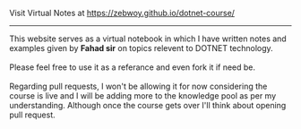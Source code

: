 Visit Virtual Notes at https://zebwoy.github.io/dotnet-course/
<hr>
This website serves as a virtual notebook in which I have written notes and examples given by <b>Fahad sir</b> on topics relevent to DOTNET technology.<br><br>
Please feel free to use it as a referance and even fork it if need be.<br><br>
Regarding pull requests, I won't be allowing it for now considering the course is live and I will be adding more to the knowledge pool as per my understanding.
Although once the course gets over I'll think about opening pull request.

